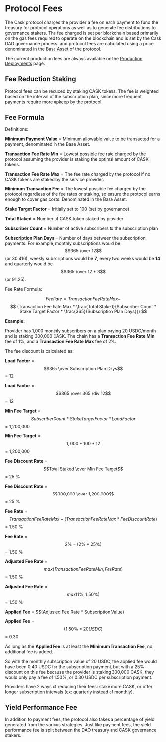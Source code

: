 # Protocol Fees

The Cask protocol charges the provider a fee on each payment to fund the treasury for protocol operations as well as to
generate fee distributions to governance stakers. The fee charged is set per blockchain based primarily on the gas fees
required to operate on the blockchain and is set by the Cask DAO governance process. and protocol fees are calculated
using a price denominated in the [Base Asset](/protocol-operation.md#base-asset) of the protocol.

The current production fees are always available on the [Production Deployments](/deployments/production.md) page.

## Fee Reduction Staking

Protocol fees can be reduced by staking CASK tokens. The fee is weighted based on the interval of the subscription plan,
since more frequent payments require more upkeep by the protocol.

## Fee Formula

Definitions:

**Minimum Payment Value** = Minimum allowable value to be transacted for a payment, denominated in the Base Asset.

**Transaction Fee Rate Min** = Lowest possible fee rate charged by the protocol assuming the provider is staking the
optimal amount of CASK tokens.

**Transaction Fee Rate Max** = The fee rate charged by the protocol if no CASK tokens are staked by the service provider.

**Minimum Transaction Fee** = The lowest possible fee charged by the protocol regardless of the fee rates or staking, so
ensure the protocol earns enough to cover gas costs. Denominated in the Base Asset.

**Stake Target Factor** = Initially set to 100 (set by governance)

**Total Staked** = Number of CASK token staked by provider

**Subscriber Count** = Number of active subscribers to the subscription plan

**Subscription Plan Days** = Number of days between the subscription payments. For example, monthly subscriptions would
be $$365 \over 12$$(or 30.416), weekly subscriptions would be **7**, every two weeks would be **14** and quarterly would
be $$365 \over 12 * 3$$(or 91.25).

Fee Rate Formula:

$$
Fee Rate = Transaction Fee Rate Max -
$$
$$
(Transaction Fee Rate Max * \frac{Total Staked}{Subscriber Count * Stake Target Factor * \frac{365}{Subscription Plan Days}})
$$

**Example:**

Provider has 1,000 monthly subscribers on a plan paying 20 USDC/month and is staking 300,000 CASK. The chain has a
**Transaction Fee Rate Min** fee of 1%, and a **Transaction Fee Rate Max** fee of 2%.

The fee discount is calculated as:

**Load Factor** = $$365 \over Subscription Plan Days$$= 12

**Load Factor** = $$365 \over 365 \div 12$$= 12

**Min Fee Target** = $$Subscriber Count * Stake Target Factor * Load Factor$$= 1,200,000

**Min Fee Target** = $$1,000 * 100 * 12$$= 1,200,000

**Fee Discount Rate** = $$Total Staked \over Min Fee Target$$= 25 %

**Fee Discount Rate** = $$300,000 \over 1,200,000$$= 25 %

**Fee Rate** =$$Transaction Fee Rate Max - (Transaction Fee Rate Max * Fee Discount Rate)$$= 1.50 %

**Fee Rate** =$$2 \% - (2 \% * 25 \%)$$= 1.50 %

**Adjusted Fee Rate** = $$max(Transaction Fee Rate Min, Fee Rate)$$= 1.50 %

**Adjusted Fee Rate** = $$max(1 \%, 1.50 \%)$$= 1.50 %

**Applied Fee** = $$(Adjusted Fee Rate * Subscription Value)

**Applied Fee** = $$(1.50 \% * 20 USDC)$$= 0.30

As long as the **Applied Fee** is at least the **Minimum Transaction Fee**, no additional fee is added.

So with the monthly subscription value of 20 USDC, the applied fee would have been 0.40 USDC for the subscription 
payment, but with a 25% discount on this fee because the provider is staking 300,000 CASK, they would only pay a fee
of 1.50%, or 0.30 USDC per subscription payment.

Providers have 2 ways of reducing their fees: stake more CASK, or offer longer subscription intervals (ex: quarterly
instead of monthly).

## Yield Performance Fee

In addition to payment fees, the protocol also takes a percentage of yield generated from the various strategies. Just
like payment fees, the yield performance fee is split between the DAO treasury and CASK governance stakers.
